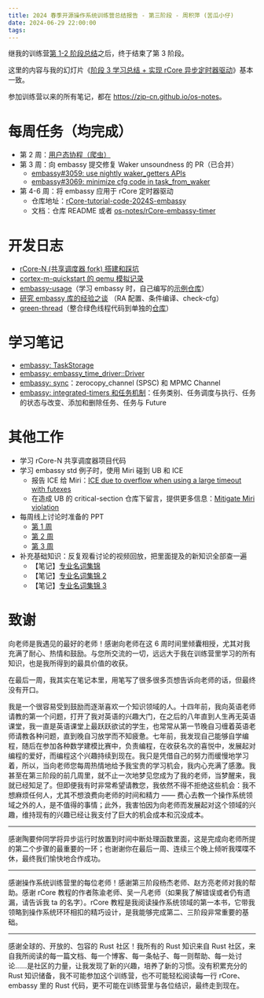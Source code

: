 ```yaml
---
title: 2024 春季开源操作系统训练营总结报告 - 第三阶段 - 周积萍 (苦瓜小仔)
date: 2024-06-29 22:00:00
tags:
---
```



继我的训练营[第 1-2 阶段总结][1-2]之后，终于结束了第 3 阶段。

这里的内容与我的幻灯片《[阶段 3 学习总结 + 实现 rCore 异步定时器驱动](https://docs.qq.com/slide/DTG1vc2FKR2xsYmpL)》基本一致。

参加训练营以来的所有笔记，都在 <https://zjp-cn.github.io/os-notes>。

# 每周任务（均完成）

* 第 2 周：[用户态协程（爬虫）](https://play.rust-lang.org/?version=stable&mode=debug&edition=2021&gist=404a64695ff36c37b18e4e3d92f849d1)
* 第 3 周：向 embassy 提交修复 Waker unsoundness 的 PR（已合并）
  * [embassy#3059: use nightly waker_getters APIs](https://github.com/embassy-rs/embassy/pull/3059)
  * [embassy#3069: minimize cfg code in task_from_waker](https://github.com/embassy-rs/embassy/pull/3069)
* 第 4-6 周：将 embassy 应用于 rCore 定时器驱动
  * 仓库地址：[rCore-tutorial-code-2024S-embassy](https://gitee.com/ZIP97/rCore-tutorial-code-2024S-embassy)
  * 文档：仓库 README 或者 [os-notes/rCore-embassy-timer](https://zjp-cn.github.io/os-notes/rCore-embassy-timer.html)

[1-2]: https://rcore-os.cn/blog/2024/04/23/2024-%E6%98%A5%E5%AD%A3%E5%BC%80%E6%BA%90%E6%93%8D%E4%BD%9C%E7%B3%BB%E7%BB%9F%E8%AE%AD%E7%BB%83%E8%90%A5%E6%80%BB%E7%BB%93%E6%8A%A5%E5%91%8A1-%E8%8B%A6%E7%93%9C%E5%B0%8F%E4%BB%94/

# 开发日志

* [rCore-N (共享调度器 fork) 搭建和踩坑](https://zjp-cn.github.io/os-notes/async-os-dev-log_rCore-N.html)
* [cortex-m-quickstart 的 qemu 模拟记录](https://zjp-cn.github.io/os-notes/cortex-m-quickstart.html)
* [embassy-usage](https://zjp-cn.github.io/os-notes/embassy-usage.html)（学习 embassy 时，自己编写的[示例仓库](https://gitee.com/ZIP97/embassy-usage)）
* [研究 embassy 库的经验之谈](https://zjp-cn.github.io/os-notes/embassy.html) （RA 配置、条件编译、check-cfg）
* [green-thread](https://zjp-cn.github.io/os-notes/green-thread.html)（整合绿色线程代码到单独的[仓库](https://gitee.com/ZIP97/green-thread)）

# 学习笔记

* [embassy: TaskStorage](https://zjp-cn.github.io/os-notes/embassy-task.html)
* [embassy: embassy_time_driver::Driver](https://zjp-cn.github.io/os-notes/embassy-timer.html)
* [embassy: sync](https://zjp-cn.github.io/os-notes/embassy-sync.html)：zerocopy_channel (SPSC) 和 MPMC Channel
* [embassy: integrated-timers 和任务机制](https://zjp-cn.github.io/os-notes/embassy-integrated-timers.html)：任务类别、任务调度与执行、任务的状态与改变、添加和删除任务、任务与 Future

# 其他工作

* 学习 rCore-N 共享调度器项目代码
* 学习 embassy std 例子时，使用 Miri 碰到 UB 和 ICE
  * 报告 ICE 给 Miri：[ICE due to overflow when using a large timeout with futexes](https://github.com/rust-lang/miri/issues/3647)
  * 在造成 UB 的 critical-section 仓库下留言，提供更多信息：[Mitigate Miri violation](https://github.com/rust-embedded/critical-section/pull/46)
* 每周线上讨论时准备的 PPT
  * [第 1 周](https://docs.qq.com/slide/DTE5Ta2FXZ1NjSldN)
  * [第 2 周](https://docs.qq.com/slide/DTFNkQ0hwaHp2TkxW)
  * [第 3 周](https://docs.qq.com/slide/DTHpYQ05HdGZwWUZv)
* 补充基础知识：反复观看讨论的视频回放，把里面提及的新知识全部查一遍
  * 【笔记】[专业名词集锦](https://zjp-cn.github.io/os-notes/terminology.html)
  * 【笔记】[专业名词集锦 2](https://zjp-cn.github.io/os-notes/terminology2.html)
  * 【笔记】[专业名词集锦 3](https://zjp-cn.github.io/os-notes/terminology3.html)

# 致谢

向老师是我遇见的最好的老师！感谢向老师在这 6 周时间里倾囊相授，尤其对我充满了耐心、热情和鼓励。与您所交流的一切，远远大于我在训练营里学习的所有知识，也是我所得到的最具价值的收获。

在最后一周，我其实在笔记本里，用笔写了很多很多页想告诉向老师的话，但最终没有开口。

我是一个很容易受到鼓励而逐渐喜欢一个知识领域的人。十四年前，我向英语老师请教的第一个问题，打开了我对英语的兴趣大门，在之后的八年直到人生再无英语课堂，我一直是英语课堂上最跃跃欲试的学生，也常常从第一节晚自习缠着英语老师请教各种问题，直到晚自习放学而不知疲惫。七年前，我发现自己能够自学编程，随后在参加各种数学建模比赛中，负责编程，在收获名次的喜悦中，发展起对编程的爱好，而编程这个兴趣持续到现在。我只是凭借自己的努力而缓慢地学习着，所以，当向老师您每周热情地给予我宝贵的学习机会，我内心充满了感激。我甚至在第三阶段的前几周里，就不止一次地梦见您成为了我的老师，当梦醒来，我就已经知足了。但即便我有时非常希望请教您，我依然不得不拒绝这些机会：我不想麻烦任何人，尤其不想浪费向老师的时间和精力 —— 费心去教一个操作系统领域之外的人，是不值得的事情；此外，我害怕因为向老师而发展起对这个领域的兴趣，维持现有的兴趣已经让我支付了巨大的机会成本和沉没成本。

---

感谢陶要仲同学将异步运行时放置到时间中断处理函数里面，这是完成向老师所提的第二个步骤的最重要的一环；也谢谢你在最后一周、连续三个晚上倾听我喋喋不休，最终我们愉快地合作成功。

---

感谢操作系统训练营里的每位老师！感谢第三阶段杨杰老师、赵方亮老师对我的帮助。感谢 rCore 教程的作者陈渝老师、吴一凡老师（如果我了解错误或者仍有遗漏，请告诉我 ta 的名字）。rCore 教程是我阅读操作系统领域的第一本书，它带我领略到操作系统环环相扣的精巧设计，是我能够完成第二、三阶段非常重要的基础。

---

感谢全球的、开放的、包容的 Rust 社区！我所有的 Rust 知识来自 Rust 社区，来自我所阅读的每一篇文档、每一个博客、每一条帖子、每一则帮助、每一处讨论……是社区的力量，让我发现了新的兴趣，培养了新的习惯。没有积累充分的 Rust 知识储备，我不可能参加这个训练营，也不可能轻松阅读每一行 rCore、embassy 里的 Rust 代码，更不可能在训练营里与各位结识，最终走到现在。
